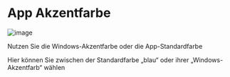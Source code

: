 # App Akzentfarbe

![image](HelpImages/image104.png)  

Nutzen Sie die Windows-Akzentfarbe oder die App-Standardfarbe

Hier können Sie zwischen der Standardfarbe „blau“ oder ihrer „Windows-Akzentfarb“ wählen
